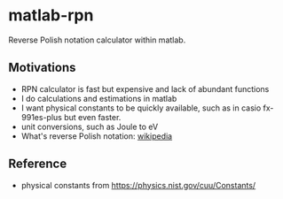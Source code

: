 # matlab-rpn
Reverse Polish notation calculator within matlab.

## Motivations
- RPN calculator is fast but expensive and lack of abundant functions
- I do calculations and estimations in matlab
- I want physical constants to be quickly available, such as in casio fx-991es-plus but even faster.
- unit conversions, such as Joule to eV
- What's reverse Polish notation: [wikipedia](https://en.wikipedia.org/wiki/Reverse_Polish_notation)

## Reference
- physical constants from https://physics.nist.gov/cuu/Constants/
